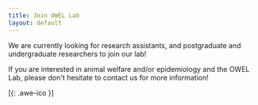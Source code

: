 ```yaml
---
title: Join OWEL Lab
layout: default
---
```


We are currently looking for research assistants, and postgraduate and undergraduate researchers to join our lab! 

If you are interested in animal welfare and/or epidemiology and the OWEL Lab, please don't hesitate to contact us for more information!

[[<i class="fa fa-envelope-o"></i>](mailto:kendy.t.teng@gmail.com){: .awe-ico }]
